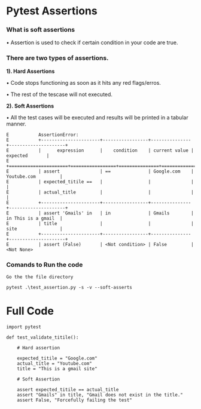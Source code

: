 # Pytest Assertions

### What is soft assertions

• Assertion is used to check if certain condition in your code are true.

### There are two types of assertions.

**1). Hard Assertions**

• Code stops functioning as soon as it hits any red flags/erros.

• The rest of the tescase will not executed.

**2). Soft Assertions**

• All the test cases will be executed and results will be printed in a tabular manner.

```commandline
E           AssertionError: 
E           +----------------------+-----------------+---------------+---------------------+
E           |      expression      |    condition    | current value |      expected       |
E           +======================+=================+===============+=====================+
E           | assert               | ==              | Google.com    | Youtube.com         |
E           | expected_titile ==   |                 |               |                     |
E           | actual_title         |                 |               |                     |
E           +----------------------+-----------------+---------------+---------------------+
E           | assert 'Gmails' in   | in              | Gmails        | in This is a gmail  |
E           | title                |                 |               | site                |
E           +----------------------+-----------------+---------------+---------------------+
E           | assert (False)       | <Not condition> | False         | <Not None>        
```

### Comands to Run the code
```commandline
Go the the file directory

pytest .\test_assertion.py -s -v --soft-asserts
```

# Full Code

```commandline
import pytest

def test_validate_titile():

    # Hard assertion

    expected_titile = "Google.com"
    actual_title = "Youtube.com"
    title = "This is a gmail site"

    # Soft Assertion

    assert expected_titile == actual_title
    assert "Gmails" in title, "Gmail does not exist in the title."
    assert False, "Forcefully failing the test"
```